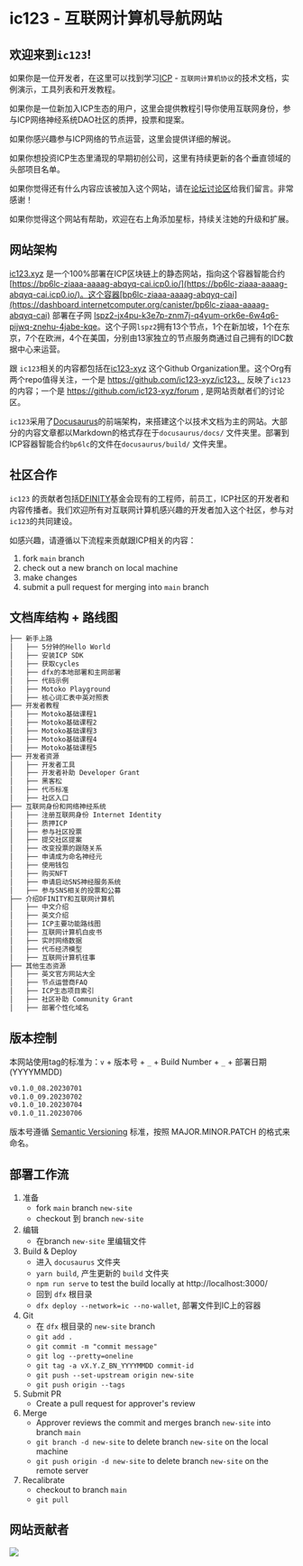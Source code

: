 # ic123 - 互联网计算机导航网站

## 欢迎来到`ic123`! 

如果你是一位开发者，在这里可以找到学习[ICP](https://internetcomputer.org/) - `互联网计算机协议`的技术文档，实例演示，工具列表和开发教程。

如果你是一位新加入ICP生态的用户，这里会提供教程引导你使用互联网身份，参与ICP网络神经系统DAO社区的质押，投票和提案。

如果你感兴趣参与ICP网络的节点运营，这里会提供详细的解说。

如果你想投资ICP生态里涌现的早期初创公司，这里有持续更新的各个垂直领域的头部项目名单。

如果你觉得还有什么内容应该被加入这个网站，请在[论坛讨论区](https://github.com/orgs/ic123-xyz/discussions)给我们留言。非常感谢！

如果你觉得这个网站有帮助，欢迎在右上角添加星标，持续关注她的升级和扩展。

## 网站架构

[ic123.xyz](https://ic123.xyz) 是一个100%部署在ICP区块链上的静态网站，指向这个容器智能合约 [https://bp6lc-ziaaa-aaaag-abqyq-cai.icp0.io/](https://bp6lc-ziaaa-aaaag-abqyq-cai.icp0.io/)。这个容器[bp6lc-ziaaa-aaaag-abqyq-cai](https://dashboard.internetcomputer.org/canister/bp6lc-ziaaa-aaaag-abqyq-cai) 部署在子网 [lspz2-jx4pu-k3e7p-znm7j-q4yum-ork6e-6w4q6-pijwq-znehu-4jabe-kqe](https://dashboard.internetcomputer.org/subnet/lspz2-jx4pu-k3e7p-znm7j-q4yum-ork6e-6w4q6-pijwq-znehu-4jabe-kqe)。这个子网`lspz2`拥有13个节点，1个在新加坡，1个在东京，7个在欧洲，4个在美国，分别由13家独立的节点服务商通过自己拥有的IDC数据中心来运营。

跟 `ic123`相关的内容都包括在[ic123-xyz](https://github.com/ic123-xyz) 这个Github Organization里。这个Org有两个repo值得关注，一个是 https://github.com/ic123-xyz/ic123， 反映了`ic123`的内容；一个是 https://github.com/ic123-xyz/forum , 是网站贡献者们的讨论区。

`ic123`采用了[Docusaurus](https://docusaurus.io/docs)的前端架构，来搭建这个以技术文档为主的网站。大部分的内容文章都以Markdown的格式存在于`docusaurus/docs/` 文件夹里。部署到ICP容器智能合约`bp6lc`的文件在`docusaurus/build/` 文件夹里。

## 社区合作

`ic123` 的贡献者包括[DFINITY](https://dfinity.org)基金会现有的工程师，前员工，ICP社区的开发者和内容传播者。我们欢迎所有对互联网计算机感兴趣的开发者加入这个社区，参与对`ic123`的共同建设。

如感兴趣，请遵循以下流程来贡献跟ICP相关的内容：

1. fork `main` branch
2. check out a new branch on local machine
3. make changes
4. submit a pull request for merging into `main` branch

## 文档库结构 + 路线图

```bash
├── 新手上路
│   ├── 5分钟的Hello World
│   ├── 安装ICP SDK
│   ├── 获取cycles
│   ├── dfx的本地部署和主网部署
│   ├── 代码示例
│   ├── Motoko Playground
│   ├── 核心词汇表中英对照表
├── 开发者教程
│   ├── Motoko基础课程1
│   ├── Motoko基础课程2
│   ├── Motoko基础课程3
│   ├── Motoko基础课程4
│   ├── Motoko基础课程5
├── 开发者资源
│   ├── 开发者工具
│   ├── 开发者补助 Developer Grant
│   ├── 黑客松
│   ├── 代币标准
│   ├── 社区入口
├── 互联网身份和网络神经系统
│   ├── 注册互联网身份 Internet Identity
│   ├── 质押ICP
│   ├── 参与社区投票
│   ├── 提交社区提案
│   ├── 改变投票的跟随关系
│   ├── 申请成为命名神经元
│   ├── 使用钱包
│   ├── 购买NFT
│   ├── 申请启动SNS神经服务系统
│   ├── 参与SNS相关的投票和公募
├── 介绍DFINITY和互联网计算机
│   ├── 中文介绍
│   ├── 英文介绍
│   ├── ICP主要功能路线图
│   ├── 互联网计算机白皮书
│   ├── 实时网络数据
│   ├── 代币经济模型
│   ├── 互联网计算机往事
├── 其他生态资源
│   ├── 英文官方网站大全
│   ├── 节点运营商FAQ
│   ├── ICP生态项目索引
│   ├── 社区补助 Community Grant
│   ├── 部署个性化域名
```

## 版本控制

本网站使用tag的标准为：`v` + 版本号 + `_` + Build Number + `_` + 部署日期 (YYYYMMDD)

```bash
v0.1.0_08.20230701
v0.1.0_09.20230702
v0.1.0_10.20230704
v0.1.0_11.20230706
```

版本号遵循 [Semantic Versioning](https://semver.org/) 标准，按照 MAJOR.MINOR.PATCH 的格式来命名。

## 部署工作流

1. 准备
    - fork `main` branch `new-site`
    - checkout 到 branch `new-site`
2. 编辑
    - 在branch `new-site` 里编辑文件
3. Build & Deploy
    - 进入 `docusaurus` 文件夹
    - `yarn build`, 产生更新的 `build` 文件夹
    - `npm run serve` to test the build locally at http://localhost:3000/
    - 回到 `dfx` 根目录
    - `dfx deploy --network=ic --no-wallet`, 部署文件到IC上的容器
4. Git
    - 在 `dfx` 根目录的 `new-site` branch
    - `git add .`
    - `git commit -m "commit message"`
    - `git log --pretty=oneline`
    - `git tag -a vX.Y.Z_BN_YYYYMMDD commit-id`
    - `git push --set-upstream origin new-site`
    - `git push origin --tags`
5. Submit PR
    - Create a pull request for approver's review
6. Merge
    - Approver reviews the commit and merges branch `new-site` into branch `main` 
    - `git branch -d new-site` to delete branch `new-site` on the local machine
    - `git push origin -d new-site` to delete branch `new-site` on the remote server
7. Recalibrate
    - checkout to branch `main`
    - `git pull` 


## 网站贡献者

<a href="https://github.com/ic123-xyz/ic123/graphs/contributors">
  <img src="https://contrib.rocks/image?repo=ic123-xyz/ic123" />
</a>